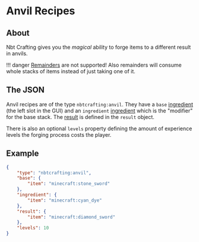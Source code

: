 # Anvil Recipes
## About
Nbt Crafting gives you the *magical* ability to forge items to a different result in anvils.

!!! danger
	[Remainders](../../recipe-parts/ingredients/remainders) are not supported!
	Also remainders will consume whole stacks of items instead of just taking one of it.

## The JSON
Anvil recipes are of the type `nbtcrafting:anvil`. They have a `base` [ingredient] \(the left slot in the GUI) and an `ingredient` [ingredient] which is the "modifier" for the base stack.
The [result] is defined in the `result` object.

There is also an optional `levels` property defining the amount of experience levels the forging process costs the player.

[ingredient]: ../../recipe-parts/ingredients/ingredients
[result]: ../../recipe-parts/results

## Example
```json
{
	"type": "nbtcrafting:anvil",
	"base": {
		"item": "minecraft:stone_sword"
	},
	"ingredient": {
		"item": "minecraft:cyan_dye"
	},
	"result": {
		"item": "minecraft:diamond_sword"
	},
	"levels": 10
}
```
